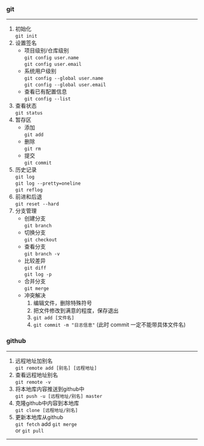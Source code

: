 ### git
***
1. 初始化  
	`git init`
2. 设置签名
	+ 项目级别/仓库级别  
	`git config user.name`  
	`git config user.email`
	+ 系统用户级别  
	`git config --global user.name`  
	`git config --global user.email`
	+ 查看已有配置信息  
	`git config --list`
3. 查看状态  
	`git status`
4. 暂存区
	+ 添加  
	`git add`     
	+ 删除  
	`git rm`
	+ 提交  
	`git commit`
5. 历史记录  
	`git log`  
	`git log --pretty=oneline`  
	`git reflog`
6. 前进和后退  
	`git reset --hard`
7. 分支管理
	+ 创建分支  
	`git branch`
	+ 切换分支  
	`git checkout`
	+ 查看分支  
	`git branch -v`
	+ 比较差异  
	`git diff`  
	`git log -p`
	+ 合并分支  
	`git merge`
	+ 冲突解决
		1. 编辑文件，删除特殊符号
		2. 把文件修改到满意的程度，保存退出
		3. `git add [文件名]`
		4. `git commit -m "日志信息"` (此时 commit 一定不能带具体文件名)
### github
***
1. 远程地址加别名  
	`git remote add [别名] [远程地址]`
2. 查看远程地址别名  
	`git remote -v`
3. 将本地库内容推送到github中  
	`git push -u [远程地址/别名] master`
4. 克隆github中内容到本地库  
	`git clone [远程地址/别名]`
5. 更新本地库从github  
	`git fetch` add `git merge`  
	or `git pull`
***